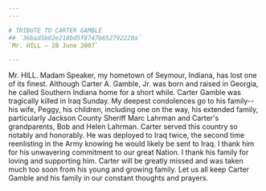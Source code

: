 ```yaml
---
---

# TRIBUTE TO CARTER GAMBLE
## `36bad5b82e218bd5f8747b652792220a`
`Mr. HILL — 28 June 2007`

---
```



Mr. HILL. Madam Speaker, my hometown of Seymour, Indiana, has lost 
one of its finest. Although Carter A. Gamble, Jr. was born and raised 
in Georgia, he called Southern Indiana home for a short while. Carter 
Gamble was tragically killed in Iraq Sunday. My deepest condolences go 
to his family--his wife, Peggy, his children, including one on the way, 
his extended family, particularly Jackson County Sheriff Marc Lahrman 
and Carter's grandparents, Bob and Helen Lahrman. Carter served this 
country so notably and honorably. He was deployed to Iraq twice, the 
second time reenlisting in the Army knowing he would likely be sent to 
Iraq. I thank him for his unwavering commitment to our great Nation. I 
thank his family for loving and supporting him. Carter will be greatly 
missed and was taken much too soon from his young and growing family. 
Let us all keep Carter Gamble and his family in our constant thoughts 
and prayers.
